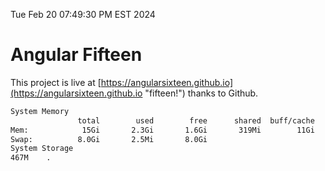 Tue Feb 20 07:49:30 PM EST 2024

# Angular Fifteen


This project is live at [https://angularsixteen.github.io](https://angularsixteen.github.io "fifteen!") thanks to Github.

```bash
System Memory
               total        used        free      shared  buff/cache   available
Mem:            15Gi       2.3Gi       1.6Gi       319Mi        11Gi        12Gi
Swap:          8.0Gi       2.5Mi       8.0Gi
System Storage
467M	.
